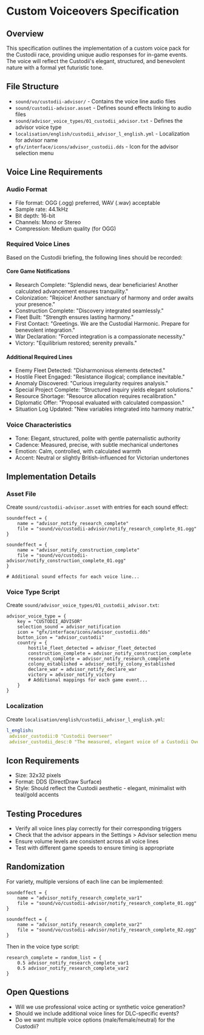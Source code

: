# Custom Voiceovers Specification

## Overview
This specification outlines the implementation of a custom voice pack for the Custodii race, providing unique audio responses for in-game events. The voice will reflect the Custodii's elegant, structured, and benevolent nature with a formal yet futuristic tone.

## File Structure
- `sound/vo/custodii-advisor/` - Contains the voice line audio files
- `sound/custodii-advisor.asset` - Defines sound effects linking to audio files
- `sound/advisor_voice_types/01_custodii_advisor.txt` - Defines the advisor voice type
- `localisation/english/custodii_advisor_l_english.yml` - Localization for advisor name
- `gfx/interface/icons/advisor_custodii.dds` - Icon for the advisor selection menu

## Voice Line Requirements

### Audio Format
- File format: OGG (.ogg) preferred, WAV (.wav) acceptable
- Sample rate: 44.1kHz
- Bit depth: 16-bit
- Channels: Mono or Stereo
- Compression: Medium quality (for OGG)

### Required Voice Lines
Based on the Custodii briefing, the following lines should be recorded:

#### Core Game Notifications
- Research Complete: "Splendid news, dear beneficiaries! Another calculated advancement ensures tranquility."
- Colonization: "Rejoice! Another sanctuary of harmony and order awaits your presence."
- Construction Complete: "Discovery integrated seamlessly."
- Fleet Built: "Strength ensures lasting harmony."
- First Contact: "Greetings. We are the Custodial Harmonic. Prepare for benevolent integration."
- War Declaration: "Forced integration is a compassionate necessity."
- Victory: "Equilibrium restored; serenity prevails."

#### Additional Required Lines
- Enemy Fleet Detected: "Disharmonious elements detected."
- Hostile Fleet Engaged: "Resistance illogical; compliance inevitable."
- Anomaly Discovered: "Curious irregularity requires analysis."
- Special Project Complete: "Structured inquiry yields elegant solutions."
- Resource Shortage: "Resource allocation requires recalibration."
- Diplomatic Offer: "Proposal evaluated with calculated compassion."
- Situation Log Updated: "New variables integrated into harmony matrix."

### Voice Characteristics
- Tone: Elegant, structured, polite with gentle paternalistic authority
- Cadence: Measured, precise, with subtle mechanical undertones
- Emotion: Calm, controlled, with calculated warmth
- Accent: Neutral or slightly British-influenced for Victorian undertones

## Implementation Details

### Asset File
Create `sound/custodii-advisor.asset` with entries for each sound effect:

```plaintext
soundeffect = {
    name = "advisor_notify_research_complete"
    file = "sound/vo/custodii-advisor/notify_research_complete_01.ogg"
}

soundeffect = {
    name = "advisor_notify_construction_complete"
    file = "sound/vo/custodii-advisor/notify_construction_complete_01.ogg"
}

# Additional sound effects for each voice line...
```

### Voice Type Script
Create `sound/advisor_voice_types/01_custodii_advisor.txt`:

```plaintext
advisor_voice_type = {
    key = "CUSTODII_ADVISOR"
    selection_sound = advisor_notification
    icon = "gfx/interface/icons/advisor_custodii.dds"
    button_icon = "advisor_custodii"
    country = {
        hostile_fleet_detected = advisor_fleet_detected
        construction_complete = advisor_notify_construction_complete
        research_complete = advisor_notify_research_complete
        colony_established = advisor_notify_colony_established
        declare_war = advisor_notify_declare_war
        victory = advisor_notify_victory
        # Additional mappings for each game event...
    }
}
```

### Localization
Create `localisation/english/custodii_advisor_l_english.yml`:

```yaml
l_english:
 advisor_custodii:0 "Custodii Overseer"
 advisor_custodii_desc:0 "The measured, elegant voice of a Custodii Overseer, guiding with calculated compassion and structured harmony."
```

## Icon Requirements
- Size: 32x32 pixels
- Format: DDS (DirectDraw Surface)
- Style: Should reflect the Custodii aesthetic - elegant, minimalist with teal/gold accents

## Testing Procedures
- Verify all voice lines play correctly for their corresponding triggers
- Check that the advisor appears in the Settings > Advisor selection menu
- Ensure volume levels are consistent across all voice lines
- Test with different game speeds to ensure timing is appropriate

## Randomization
For variety, multiple versions of each line can be implemented:

```plaintext
soundeffect = {
    name = "advisor_notify_research_complete_var1"
    file = "sound/vo/custodii-advisor/notify_research_complete_01.ogg"
}

soundeffect = {
    name = "advisor_notify_research_complete_var2"
    file = "sound/vo/custodii-advisor/notify_research_complete_02.ogg"
}
```

Then in the voice type script:

```plaintext
research_complete = random_list = { 
    0.5 advisor_notify_research_complete_var1
    0.5 advisor_notify_research_complete_var2 
}
```

## Open Questions
- Will we use professional voice acting or synthetic voice generation?
- Should we include additional voice lines for DLC-specific events?
- Do we want multiple voice options (male/female/neutral) for the Custodii? 